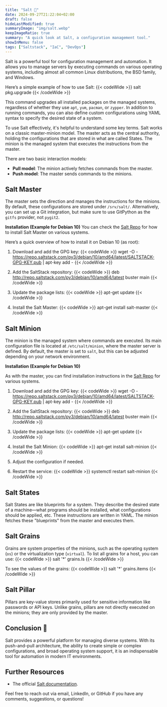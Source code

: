 ```yaml
---
title: "Salt 🧂"
date: 2024-09-27T21:22:04+02:00
draft: false
hideLastModified: true
summaryImage: "img/salt.webp"
keepImageRatio: true
summary: "A quick look at Salt, a configuration management tool."
showInMenu: false
tags: ["Saltstack", "IaC", "DevOps"]
---
```


Salt is a powerful tool for configuration management and automation. It allows you to manage servers by executing commands on various operating systems, including almost all common Linux distributions, the BSD family, and Windows.

Here’s a simple example of how to use Salt:
{{< codeWide >}}
salt <Minion Name> pkg.upgrade
{{< /codeWide >}}

This command upgrades all installed packages on the managed systems, regardless of whether they use `apt`, `yum`, `pacman`, or `zypper`.
In addition to running commands, you can also define custom configurations using YAML syntax to specify the desired state of a system.

To use Salt effectively, it's helpful to understand some key terms.
Salt works on a classic master-minion model.
The master acts as the central authority, holding the configurations that are stored in what are called States.
The minion is the managed system that executes the instructions from the master.

There are two basic interaction models:

- **Pull model**: The minion actively fetches commands from the master.
- **Push model**: The master sends commands to the minions.

## Salt Master

The master sets the direction and manages the instructions for the minions. By default, these configurations are stored under `/srv/salt/`. Alternatively, you can set up a Git integration, but make sure to use GitPython as the `gitfs` provider, not `pygit2`.

**Installation (Example for Debian 10)**
You can check the [Salt Repo](http://repo.saltstack.com) for how to install Salt Master on various systems.

Here’s a quick overview of how to install it on Debian 10 (as root):

1. Download and add the GPG key:
{{< codeWide >}}
wget -O - https://repo.saltstack.com/py3/debian/10/amd64/latest/SALTSTACK-GPG-KEY.pub | apt-key add -
{{< /codeWide >}}

2. Add the SaltStack repository:
{{< codeWide >}}
deb http://repo.saltstack.com/py3/debian/10/amd64/latest buster main
{{< /codeWide >}}

3. Update the package lists:
{{< codeWide >}}
apt-get update
{{< /codeWide >}}

4. Install the Salt Master:
{{< codeWide >}}
apt-get install salt-master
{{< /codeWide >}}

## Salt Minion

The minion is the managed system where commands are executed. Its main configuration file is located at `/etc/salt/minion`, where the master server is defined.
By default, the master is set to `salt`, but this can be adjusted depending on your network environment.

**Installation (Example for Debian 10)**

As with the master, you can find installation instructions in the [Salt Repo](http://repo.saltstack.com) for various systems.

1. Download and add the GPG key:
{{< codeWide >}}
wget -O - https://repo.saltstack.com/py3/debian/10/amd64/latest/SALTSTACK-GPG-KEY.pub | apt-key add -
{{< /codeWide >}}

2. Add the SaltStack repository:
{{< codeWide >}}
deb http://repo.saltstack.com/py3/debian/10/amd64/latest buster main
{{< /codeWide >}}

3. Update the package lists:
{{< codeWide >}}
apt-get update
{{< /codeWide >}}

4. Install the Salt Minion:
{{< codeWide >}}
apt-get install salt-minion
{{< /codeWide >}}

5. Adjust the configuration if needed.

6. Restart the service:
{{< codeWide >}}
systemctl restart salt-minion
{{< /codeWide >}}

## Salt States

Salt States are like blueprints for a system.
They describe the desired state of a machine—what programs should be installed,
what configurations should be applied, etc.
These instructions are written in YAML.
The minion fetches these "blueprints" from the master and executes them.

## Salt Grains

Grains are system properties of the minions,
such as the operating system (`os`) or the virtualization type (`virtual`).
To list all grains for a host, you can use:
{{< codeWide >}}
salt '*' grains.ls
{{< /codeWide >}}

To see the values of the grains:
{{< codeWide >}}
salt '*' grains.items
{{< /codeWide >}}

## Salt Pillar

Pillars are key-value stores primarily used for sensitive information like passwords or API keys. Unlike grains, pillars are not directly executed on the minions; they are only provided by the master.

## Conclusion 🎉

Salt provides a powerful platform for managing diverse systems.
With its push-and-pull architecture, the ability to create simple or complex configurations, and broad operating system support, it is an indispensable tool for automation in modern IT environments.

## Further Resources
- The official [Salt documentation](https://docs.saltproject.io/en/latest/topics/tutorials/).

Feel free to reach out via email, LinkedIn, or GitHub if you have any comments, suggestions, or questions!
